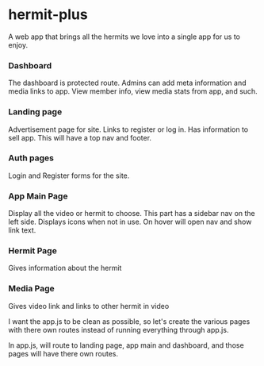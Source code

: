 # hermit-plus
A web app that brings all the hermits we love into a single app for us to enjoy.

### Dashboard
The dashboard is protected route. Admins can add meta information and media links to app. View member info, view media stats from app, and such.

### Landing page
Advertisement page for site. Links to register or log in. Has information to sell app. This will have a top nav and footer.

### Auth pages
Login and Register forms for the site.

### App Main Page
Display all the video or hermit to choose. This part has a sidebar nav on the left side. Displays icons when not in use. On hover will open nav and show link text.

### Hermit Page
Gives information about the hermit

### Media Page
Gives video link and links to other hermit in video

I want the app.js to be clean as possible, so let's create the various pages with there own routes instead of running everything through app.js.

In app.js, will route to landing page, app main and dashboard, and those pages will have there own routes.

